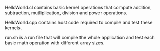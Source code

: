 HelloWorld.cl contains basic kernel operations that compute addition, subtraction, mutliplication, division and power operations.

HelloWorld.cpp contains host code required to compile and test these kernels.

run.sh is a run file that will compile the whole application and test each basic math operation with different array sizes.
